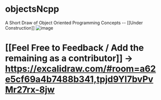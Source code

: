 # objectsNcpp
A Short Draw of Object Oriented Programming Concepts -- [[Under Construction]]
![image](https://github.com/mdabir1203/objectsNcpp/assets/66947064/b87cf0ee-afaf-4372-9f03-e2fc4803e1a8)






# [[Feel Free to Feedback / Add the remaining as a contributor]]  -> https://excalidraw.com/#room=a62e5cf69a4b7488b341,tpjd9Yl7bvPvMr27rx-8jw

